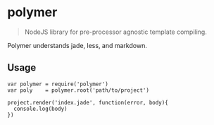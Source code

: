 # polymer

> NodeJS library for pre-processor agnostic template compiling.

Polymer understands jade, less, and markdown.

## Usage

    var polymer = require('polymer')
    var poly    = polymer.root('path/to/project')

    project.render('index.jade', function(error, body){
      console.log(body)
    })